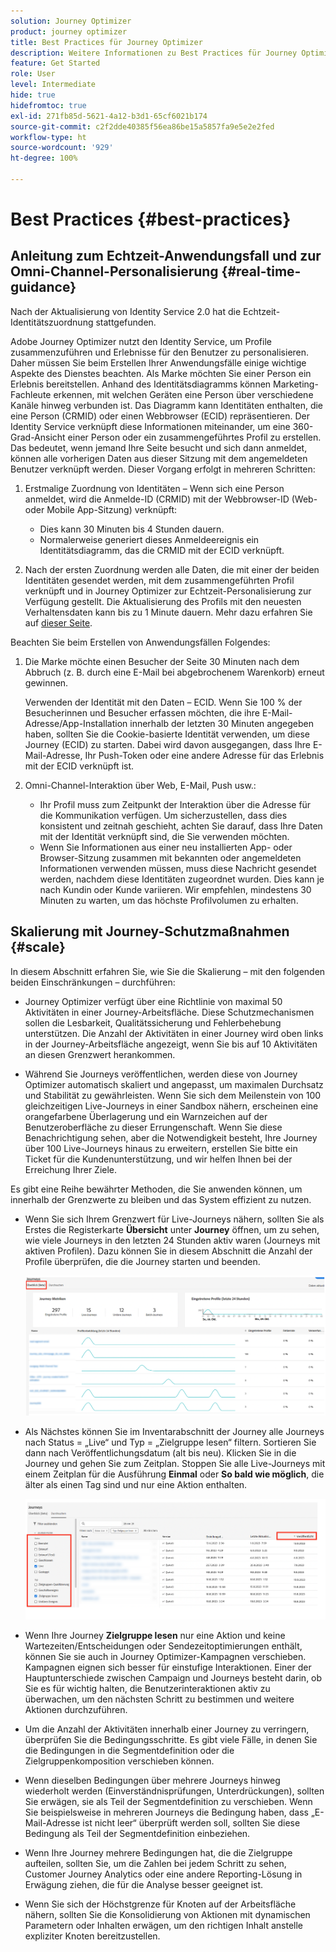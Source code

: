 ```yaml
---
solution: Journey Optimizer
product: journey optimizer
title: Best Practices für Journey Optimizer
description: Weitere Informationen zu Best Practices für Journey Optimizer
feature: Get Started
role: User
level: Intermediate
hide: true
hidefromtoc: true
exl-id: 271fb85d-5621-4a12-b3d1-65cf6021b174
source-git-commit: c2f2dde40385f56ea86be15a5857fa9e5e2e2fed
workflow-type: ht
source-wordcount: '929'
ht-degree: 100%

---
```


# Best Practices {#best-practices}

## Anleitung zum Echtzeit-Anwendungsfall und zur Omni-Channel-Personalisierung {#real-time-guidance}

Nach der Aktualisierung von Identity Service 2.0 hat die Echtzeit-Identitätszuordnung stattgefunden.

Adobe Journey Optimizer nutzt den Identity Service, um Profile zusammenzuführen und Erlebnisse für den Benutzer zu personalisieren. Daher müssen Sie beim Erstellen Ihrer Anwendungsfälle einige wichtige Aspekte des Dienstes beachten. Als Marke möchten Sie einer Person ein Erlebnis bereitstellen. Anhand des Identitätsdiagramms können Marketing-Fachleute erkennen, mit welchen Geräten eine Person über verschiedene Kanäle hinweg verbunden ist. Das Diagramm kann Identitäten enthalten, die eine Person (CRMID) oder einen Webbrowser (ECID) repräsentieren. Der Identity Service verknüpft diese Informationen miteinander, um eine 360-Grad-Ansicht einer Person oder ein zusammengeführtes Profil zu erstellen. Das bedeutet, wenn jemand Ihre Seite besucht und sich dann anmeldet, können alle vorherigen Daten aus dieser Sitzung mit dem angemeldeten Benutzer verknüpft werden. Dieser Vorgang erfolgt in mehreren Schritten:

1. Erstmalige Zuordnung von Identitäten – Wenn sich eine Person anmeldet, wird die Anmelde-ID (CRMID) mit der Webbrowser-ID (Web- oder Mobile App-Sitzung) verknüpft:

   * Dies kann 30 Minuten bis 4 Stunden dauern.
   * Normalerweise generiert dieses Anmeldeereignis ein Identitätsdiagramm, das die CRMID mit der ECID verknüpft.

1. Nach der ersten Zuordnung werden alle Daten, die mit einer der beiden Identitäten gesendet werden, mit dem zusammengeführten Profil verknüpft und in Journey Optimizer zur Echtzeit-Personalisierung zur Verfügung gestellt. Die Aktualisierung des Profils mit den neuesten Verhaltensdaten kann bis zu 1 Minute dauern. Mehr dazu erfahren Sie auf [dieser Seite](https://experienceleague.adobe.com/docs/experience-platform/ingestion/streaming/overview.html?lang=de).

Beachten Sie beim Erstellen von Anwendungsfällen Folgendes:

1. Die Marke möchte einen Besucher der Seite 30 Minuten nach dem Abbruch (z. B. durch eine E-Mail bei abgebrochenem Warenkorb) erneut gewinnen.

   Verwenden der Identität mit den Daten – ECID. Wenn Sie 100 % der Besucherinnen und Besucher erfassen möchten, die ihre E-Mail-Adresse/App-Installation innerhalb der letzten 30 Minuten angegeben haben, sollten Sie die Cookie-basierte Identität verwenden, um diese Journey (ECID) zu starten. Dabei wird davon ausgegangen, dass Ihre E-Mail-Adresse, Ihr Push-Token oder eine andere Adresse für das Erlebnis mit der ECID verknüpft ist.

1. Omni-Channel-Interaktion über Web, E-Mail, Push usw.:

   * Ihr Profil muss zum Zeitpunkt der Interaktion über die Adresse für die Kommunikation verfügen. Um sicherzustellen, dass dies konsistent und zeitnah geschieht, achten Sie darauf, dass Ihre Daten mit der Identität verknüpft sind, die Sie verwenden möchten.
   * Wenn Sie Informationen aus einer neu installierten App- oder Browser-Sitzung zusammen mit bekannten oder angemeldeten Informationen verwenden müssen, muss diese Nachricht gesendet werden, nachdem diese Identitäten zugeordnet wurden. Dies kann je nach Kundin oder Kunde variieren. Wir empfehlen, mindestens 30 Minuten zu warten, um das höchste Profilvolumen zu erhalten.

## Skalierung mit Journey-Schutzmaßnahmen {#scale}

In diesem Abschnitt erfahren Sie, wie Sie die Skalierung – mit den folgenden beiden Einschränkungen – durchführen:

* Journey Optimizer verfügt über eine Richtlinie von maximal 50 Aktivitäten in einer Journey-Arbeitsfläche. Diese Schutzmechanismen sollen die Lesbarkeit, Qualitätssicherung und Fehlerbehebung unterstützen. Die Anzahl der Aktivitäten in einer Journey wird oben links in der Journey-Arbeitsfläche angezeigt, wenn Sie bis auf 10 Aktivitäten an diesen Grenzwert herankommen.

* Während Sie Journeys veröffentlichen, werden diese von Journey Optimizer automatisch skaliert und angepasst, um maximalen Durchsatz und Stabilität zu gewährleisten. Wenn Sie sich dem Meilenstein von 100 gleichzeitigen Live-Journeys in einer Sandbox nähern, erscheinen eine orangefarbene Überlagerung und ein Warnzeichen auf der Benutzeroberfläche zu dieser Errungenschaft. Wenn Sie diese Benachrichtigung sehen, aber die Notwendigkeit besteht, Ihre Journey über 100 Live-Journeys hinaus zu erweitern, erstellen Sie bitte ein Ticket für die Kundenunterstützung, und wir helfen Ihnen bei der Erreichung Ihrer Ziele.

Es gibt eine Reihe bewährter Methoden, die Sie anwenden können, um innerhalb der Grenzwerte zu bleiben und das System effizient zu nutzen.

* Wenn Sie sich Ihrem Grenzwert für Live-Journeys nähern, sollten Sie als Erstes die Registerkarte **Übersicht** unter **Journey** öffnen, um zu sehen, wie viele Journeys in den letzten 24 Stunden aktiv waren (Journeys mit aktiven Profilen). Dazu können Sie in diesem Abschnitt die Anzahl der Profile überprüfen, die die Journey starten und beenden.

  ![](assets/journey-guardrails2.png)

* Als Nächstes können Sie im Inventarabschnitt der Journey alle Journeys nach Status = „Live“ und Typ = „Zielgruppe lesen“ filtern. Sortieren Sie dann nach Veröffentlichungsdatum (alt bis neu). Klicken Sie in die Journey und gehen Sie zum Zeitplan. Stoppen Sie alle Live-Journeys mit einem Zeitplan für die Ausführung **Einmal** oder **So bald wie möglich**, die älter als einen Tag sind und nur eine Aktion enthalten.

  ![](assets/journey-guardrails1.png)

* Wenn Ihre Journey **Zielgruppe lesen** nur eine Aktion und keine Wartezeiten/Entscheidungen oder Sendezeitoptimierungen enthält, können Sie sie auch in Journey Optimizer-Kampagnen verschieben. Kampagnen eignen sich besser für einstufige Interaktionen. Einer der Hauptunterschiede zwischen Campaign und Journeys besteht darin, ob Sie es für wichtig halten, die Benutzerinteraktionen aktiv zu überwachen, um den nächsten Schritt zu bestimmen und weitere Aktionen durchzuführen.
* Um die Anzahl der Aktivitäten innerhalb einer Journey zu verringern, überprüfen Sie die Bedingungsschritte. Es gibt viele Fälle, in denen Sie die Bedingungen in die Segmentdefinition oder die Zielgruppenkomposition verschieben können.
* Wenn dieselben Bedingungen über mehrere Journeys hinweg wiederholt werden (Einverständnisprüfungen, Unterdrückungen), sollten Sie erwägen, sie als Teil der Segmentdefinition zu verschieben. Wenn Sie beispielsweise in mehreren Journeys die Bedingung haben, dass „E-Mail-Adresse ist nicht leer“ überprüft werden soll, sollten Sie diese Bedingung als Teil der Segmentdefinition einbeziehen.
* Wenn Ihre Journey mehrere Bedingungen hat, die die Zielgruppe aufteilen, sollten Sie, um die Zahlen bei jedem Schritt zu sehen, Customer Journey Analytics oder eine andere Reporting-Lösung in Erwägung ziehen, die für die Analyse besser geeignet ist.
* Wenn Sie sich der Höchstgrenze für Knoten auf der Arbeitsfläche nähern, sollten Sie die Konsolidierung von Aktionen mit dynamischen Parametern oder Inhalten erwägen, um den richtigen Inhalt anstelle expliziter Knoten bereitzustellen.

